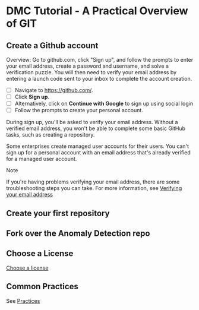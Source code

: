 # DMC Tutorial - A Practical Overview of GIT

## Create a Github account
Overview:  Go to github.com, click "Sign up", and follow the prompts to enter your email address, create a password and username, and solve a verification puzzle.  You will then need to verify your email address by entering a launch code sent to your inbox to complete the account creation.

- [ ] Navigate to https://github.com/.
- [ ] Click **Sign up**.
- [ ] Alternatively, click on **Continue with Google** to sign up using social login
- [ ] Follow the prompts to create your personal account.

During sign up, you'll be asked to verify your email address. Without a verified email address, you won't be able to complete some basic GitHub tasks, such as creating a repository.

Some enterprises create managed user accounts for their users. You can't sign up for a personal account with an email address that's already verified for a managed user account.

> [!NOTE]
> If you're having problems verifying your email address, there are some troubleshooting steps you can take. For more information, see 
> <a href="https://docs.github.com/en/account-and-profile/how-tos/setting-up-and-managing-your-personal-account-on-github/managing-email-preferences">Verifying your email address</a>
<p>
<p>
  
## Create your first repository

## Fork over the Anomaly Detection repo 

## Choose a License

[Choose a license](https://choosealicense.com/)

## Common Practices

See [Practices](https://github.com/redhat-na-ssa/demo-ai-gitops-catalog/blob/main/docs/practices/index.md)
